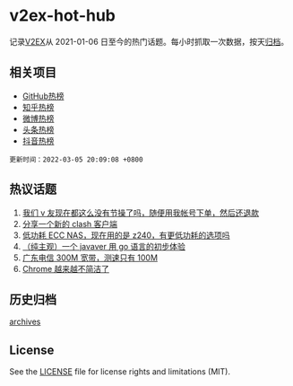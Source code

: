 # v2ex-hot-hub

 记录[V2EX](https://www.v2ex.com/)从 2021-01-06 日至今的热门话题。每小时抓取一次数据，按天[归档](archives)。
 
 ## 相关项目

- [GitHub热榜](https://github.com/snaildev/github-hot-hub)
- [知乎热榜](https://github.com/snaildev/zhihu-hot-hub)
- [微博热榜](https://github.com/snaildev/weibo-hot-hub)
- [头条热榜](https://github.com/snaildev/toutiao-hot-hub)
- [抖音热榜](https://github.com/snaildev/douyin-hot-hub)


 `更新时间：2022-03-05 20:09:08 +0800`

## 热议话题

1. [我们 v 友现在都这么没有节操了吗，随便用我帐号下单，然后还退款](https://www.v2ex.com/t/838139)
1. [分享一个新的 clash 客户端](https://www.v2ex.com/t/838078)
1. [低功耗 ECC NAS，现在用的是 z240，有更低功耗的选项吗](https://www.v2ex.com/t/838111)
1. [（纯主观）一个 javaver 用 go 语言的初步体验](https://www.v2ex.com/t/838094)
1. [广东电信 300M 宽带，测速只有 100M](https://www.v2ex.com/t/838102)
1. [Chrome 越来越不简洁了](https://www.v2ex.com/t/838079)

## 历史归档

[archives](archives)

## License

See the [LICENSE](LICENSE) file for license rights and limitations (MIT).
